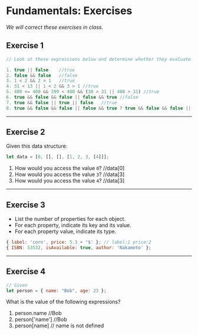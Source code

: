 # Fundamentals: Exercises

_We will correct these exercises in class._

## Exercise 1

```js
// Look at these expressions below and determine whether they evaluate to true or false

1. true || false    //true
2. false && false   //false
3. 1 < 2 && 2 > 1   //true
4. 31 < 13 || 1 < 2 && 3 > 1 //true
5. 400 <= 400 && 399 < 400 && (30 > 31 || 400 > 31) //true
6. true && false && false || false && true //false
7. true && false || true || false   //true
8. true && false && false || false && true ? true && false && false || false && true : 1 < 2 && 2 > 1 //no idea
```

---

## Exercise 2

Given this data structure:

```js
let data = [0, [], [], [1, 2, 3, [4]]];
```

1. How would you access the value `0`? //data[0]
2. How would you access the value `3`? //data[3]
3. How would you access the value `4`? //data[3]

---

## Exercise 3

- List the number of properties for each object.
- For each property, indicate its key and its value.
- For each property value, indicate its type.

```js
{ label: 'corn', price: 5.3 + '$' }; // label:1 price:2
{ ISBN: 53532, isAvailable: true, author: 'Nakamoto' }; 
```

---

## Exercise 4

```js
// Given
let person = { name: "Bob", age: 23 };
```

What is the value of the following expressions?

1. person.name //Bob
2. person['name'] //Bob
3. person[name] // name is not defined
